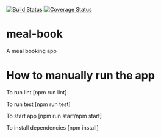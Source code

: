 [![Build Status](https://travis-ci.org/codexempire/meal-book.svg?branch=develop)](https://travis-ci.org/codexempire/meal-book)
[![Coverage Status](https://coveralls.io/repos/github/codexempire/meal-book/badge.svg?branch=develop)](https://coveralls.io/github/codexempire/meal-book?branch=develop)
# meal-book
A meal booking app

# How to manually run the app

 To run lint [npm run lint]
 
 To run test [npm run test]
 
 To start app [npm run start/npm start]
 
 To install dependencies [npm install]
